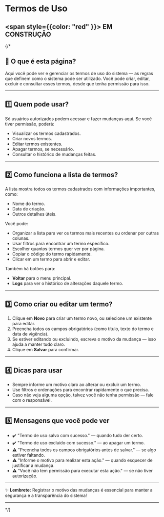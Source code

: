 

#  Termos de Uso

##  <span style={{color: "red" }}>  EM CONSTRUÇÃO </span>

{/*

## 📄 O que é esta página?
Aqui você pode ver e gerenciar os termos de uso do sistema — as regras que definem como o sistema pode ser utilizado. Você pode criar, editar, excluir e consultar esses termos, desde que tenha permissão para isso.

---

## 1️⃣ Quem pode usar?

Só usuários autorizados podem acessar e fazer mudanças aqui. Se você tiver permissão, poderá:

- Visualizar os termos cadastrados.
- Criar novos termos.
- Editar termos existentes.
- Apagar termos, se necessário.
- Consultar o histórico de mudanças feitas.

---

## 2️⃣ Como funciona a lista de termos?

A lista mostra todos os termos cadastrados com informações importantes, como:

- Nome do termo.
- Data de criação.
- Outros detalhes úteis.

Você pode:

- Organizar a lista para ver os termos mais recentes ou ordenar por outras colunas.
- Usar filtros para encontrar um termo específico.
- Escolher quantos termos quer ver por página.
- Copiar o código do termo rapidamente.
- Clicar em um termo para abrir e editar.

Também há botões para:

- **Voltar** para o menu principal.
- **Logs** para ver o histórico de alterações daquele termo.

---

## 3️⃣ Como criar ou editar um termo?

1. Clique em **Novo** para criar um termo novo, ou selecione um existente para editar.
2. Preencha todos os campos obrigatórios (como título, texto do termo e data de vigência).
3. Se estiver editando ou excluindo, escreva o motivo da mudança — isso ajuda a manter tudo claro.
4. Clique em **Salvar** para confirmar.

---

## 4️⃣ Dicas para usar

- Sempre informe um motivo claro ao alterar ou excluir um termo.
- Use filtros e ordenações para encontrar rapidamente o que precisa.
- Caso não veja alguma opção, talvez você não tenha permissão — fale com o responsável.

---

## 5️⃣ Mensagens que você pode ver

- ✔️ "Termo de uso salvo com sucesso." — quando tudo der certo.
- ✔️ "Termo de uso excluído com sucesso." — ao apagar um termo.
- ⚠️ "Preencha todos os campos obrigatórios antes de salvar." — se algo estiver faltando.
- ⚠️ "Informe o motivo para realizar esta ação." — quando esquecer de justificar a mudança.
- ⚠️ "Você não tem permissão para executar esta ação." — se não tiver autorização.

---

✨ **Lembrete:** Registrar o motivo das mudanças é essencial para manter a segurança e a transparência do sistema!

---

*/}